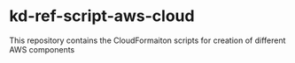 # kd-ref-script-aws-cloud
This repository contains the CloudFormaiton scripts for creation of different AWS components
